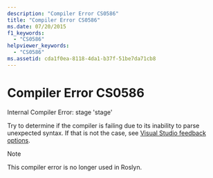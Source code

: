 ```yaml
---
description: "Compiler Error CS0586"
title: "Compiler Error CS0586"
ms.date: 07/20/2015
f1_keywords:
  - "CS0586"
helpviewer_keywords:
  - "CS0586"
ms.assetid: cda1f0ea-8118-4da1-b37f-51be7da71cb8
---
```

# Compiler Error CS0586

Internal Compiler Error: stage 'stage'

 Try to determine if the compiler is failing due to its inability to parse unexpected syntax. If that is not the case, see [Visual Studio feedback options](/visualstudio/ide/feedback-options).

> [!NOTE]
> This compiler error is no longer used in Roslyn.
